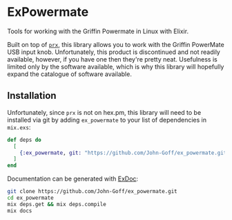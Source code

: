 # ExPowermate

Tools for working with the Griffin Powermate in Linux with Elixir.

Built on top of [`prx`](https://github.com/msantos/prx), this library allows you to work with
the Griffin PowerMate USB input knob. Unfortunately, this product is discontinued and not
readily available, however, if you have one then they're pretty neat. Usefulness is
limited only by the software available, which is why this library will hopefully expand
the catalogue of software available.

## Installation

Unfortunately, since `prx` is not on hex.pm, this library will need to be installed via git
by adding `ex_powermate` to your list of dependencies in `mix.exs`:

```elixir
def deps do
  [
    {:ex_powermate, git: "https://github.com/John-Goff/ex_powermate.git", tag: "v0.1.0"}
  ]
end
```

Documentation can be generated with [ExDoc](https://github.com/elixir-lang/ex_doc):
```bash
git clone https://github.com/John-Goff/ex_powermate.git
cd ex_powermate
mix deps.get && mix deps.compile
mix docs
```
